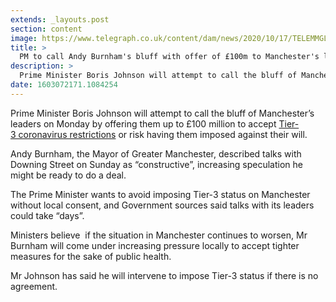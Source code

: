 ```yaml
--- 
extends: _layouts.post 
section: content 
image: https://www.telegraph.co.uk/content/dam/news/2020/10/17/TELEMMGLPICT000242095210_trans_NvBQzQNjv4BqMTHot3npgdo0TkoF-nXvdCUNPBtR7evJFCgiAa0_TgE.jpeg?impolicy=logo-overlay 
title: > 
  PM to call Andy Burnham's bluff with offer of £100m to Manchester's leaders if they accept Tier 3 
description: > 
  Prime Minister Boris Johnson will attempt to call the bluff of Manchester’s leaders on Monday by offering them up to £100 million to accept Tier-3 coronavirus restrictions or risk having them imposed against their will.Andy Burnham, the Mayor of Greater Manchester, described talks with Downing Street on Sunday as “constructive”, increasing speculation he might be ready to do a deal.The Prime Minister wants to avoid imposing Tier-3 status on Manchester without local consent, and Government sources said talks with its leaders could take “days”.Ministers believe if the situation in Manchester continues to worsen, Mr Burnham will come under increasing pressure locally to accept tighter measures for the sake of public health.Mr Johnson has said he will intervene to impose Tier-3 status if there is no agreement. 
date: 1603072171.1084254 
--- 
```

<div><p>Prime Minister Boris Johnson will attempt to call the bluff of Manchester&#8217;s leaders on Monday by offering them up to &#163;100 million to accept <a href="https://www.telegraph.co.uk/news/0/manchester-latest-local-lockdown-rules-currently-tier-2/">Tier-3&#160;coronavirus&#160;restrictions</a> or risk having them imposed against their will.</p>
<p>Andy Burnham, the Mayor of Greater Manchester, described talks with Downing Street on Sunday as &#8220;constructive&#8221;, increasing speculation&#160;he might be ready to do a deal.</p>
<p>The Prime Minister wants to avoid imposing Tier-3&#160;status on Manchester without local consent, and Government sources said talks with its leaders could take &#8220;days&#8221;.</p>
<p>Ministers believe&#160; if the situation in Manchester continues to worsen, Mr Burnham will come under increasing pressure locally to accept tighter measures for the sake of public health.</p>
<p>Mr Johnson has said he will intervene to impose Tier-3&#160;status if there is no agreement.</p>
</div>
